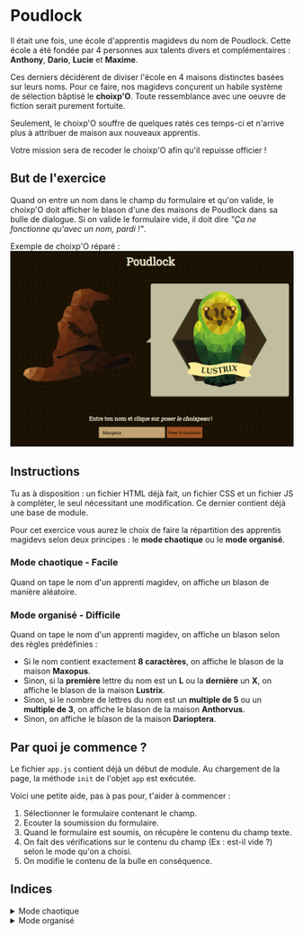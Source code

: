 # Poudlock

Il était une fois, une école d'apprentis magidevs du nom de Poudlock. Cette école a été fondée par 4 personnes aux talents divers et complémentaires : **Anthony**, **Dario**, **Lucie** et **Maxime**.

Ces derniers décidèrent de diviser l'école en 4 maisons distinctes basées sur leurs noms. Pour ce faire, nos magidevs conçurent un habile système de sélection bâptisé le **choixp'O**. Toute ressemblance avec une oeuvre de fiction serait purement fortuite.

Seulement, le choixp'O souffre de quelques ratés ces temps-ci et n'arrive plus à attribuer de maison aux nouveaux apprentis.

Votre mission sera de recoder le choixp'O afin qu'il repuisse officier !


## But de l'exercice

Quand on entre un nom dans le champ du formulaire et qu'on valide, le choixp'O doit afficher le blason d'une des maisons de Poudlock dans sa bulle de dialogue. Si on valide le formulaire vide, il doit dire *"Ça ne fonctionne qu'avec un nom, pardi !"*.

Exemple de choixp'O réparé :
![Alt text](screens/capture.png?raw=true "Optional Title")


##  Instructions

Tu as à disposition : un fichier HTML déjà fait, un fichier CSS et un fichier JS à compléter, le seul nécessitant une modification. Ce dernier contient déjà une base de module.

Pour cet exercice vous aurez le choix de faire la répartition des apprentis magidevs selon deux principes : le **mode chaotique** ou le **mode organisé**.

### Mode chaotique - Facile

Quand on tape le nom d'un apprenti magidev, on affiche un blason de manière aléatoire.

### Mode organisé - Difficile 

Quand on tape le nom d'un apprenti magidev, on affiche un blason selon des règles prédéfinies : 

- Si le nom contient exactement **8 caractères**, on affiche le blason de la maison **Maxopus**.
- Sinon, si la **première** lettre du nom est un **L** ou la **dernière** un **X**, on affiche le blason de la maison **Lustrix**.
- Sinon, si le nombre de lettres du nom est un **multiple de 5** ou un  **multiple de 3**, on affiche le blason de la maison **Anthorvus**.
- Sinon, on affiche le blason de la maison **Darioptera**.



## Par quoi je commence ?

Le fichier `app.js` contient déjà un début de module. Au chargement de la page, la méthode `init` de l'objet `app` est exécutée. 

Voici une petite aide, pas à pas pour, t'aider à commencer : 

1. Sélectionner le formulaire contenant le champ.
2. Ecouter la soumission du formulaire.
3. Quand le formulaire est soumis, on récupère le contenu du champ texte.
4. On fait des vérifications sur le contenu du champ (Ex : est-il vide ?) selon le mode qu'on a choisi.
5. On modifie le contenu de la bulle en conséquence.


## Indices

<details>
<summary>Mode chaotique</summary>

 - Il y a un tableau avec toutes les maisons. Elles auront donc un index qui va de 0 à 3.
 - En JS, on peut récupérer un nombre aléatoire entre deux bornes incluses grâce à la formule suivante. Dans l'exemple, on tire un nombre entre 25 et 50.
 ```
 var randomNumber = Math.floor(Math.random() * (50 - 25) + 25);
 ```

</details>
<details>
<summary>Mode organisé</summary>

 - On peut utiliser la propriété `length` pour compter le nombre de caractères d'une string.
 - Pour savoir quelle lettre est située à telle position d'une string, on peut utiliser la fonction [charAt](https://developer.mozilla.org/fr/docs/Web/JavaScript/Reference/Objets_globaux/String/charAt).
 - Pour connaître un multiple, on peut utiliser modulo `%`.

</details>
